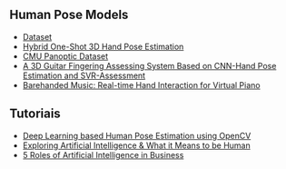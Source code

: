 ## Human Pose Models

* [Dataset](http://pose.mpi-inf.mpg.de/#related)
* [Hybrid One-Shot 3D Hand Pose Estimation](https://www.tugraz.at/institute/icg/research/team-bischof/lrs/downloads/hybridhpe/)
* [CMU Panoptic Dataset](http://domedb.perception.cs.cmu.edu/index.html)
* [A 3D Guitar Fingering Assessing System Based on CNN-Hand
Pose Estimation and SVR-Assessment](https://www.ingentaconnect.com/contentone/ist/ei/2018/00002018/00000009/art00007?crawler=true&mimetype=application/pdf)
* [Barehanded Music: Real-time Hand Interaction for Virtual Piano](http://www3.ntu.edu.sg/home/junluo/documents/VPiano.pdf)
## Tutoriais
* [Deep Learning based Human Pose Estimation using OpenCV](https://www.learnopencv.com/deep-learning-based-human-pose-estimation-using-opencv-cpp-python/)
* [Exploring Artificial Intelligence & What it Means to be Human](https://becominghuman.ai/)
* [5 Roles of Artificial Intelligence in Business](https://becominghuman.ai/5-roles-of-artificial-intelligence-in-business-9102f56853df)

